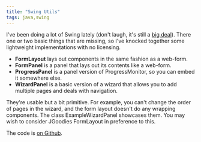 ```yaml
---
title: "Swing Utils"
tags: java,swing
---
```

<p>
    I've been doing a lot of Swing lately (don't laugh, it's still a <a href="http://zeroturnaround.com/labs/developer-productivity-report-2012-java-tools-tech-devs-and-data/">big deal</a>). There one or two basic things that are missing, so I've knocked together some lightweight implementations with no licensing.
</p>
<ul>
    <li><b>FormLayout</b> lays out components in the same fashion as a web-form.</li>
    <li><b>FormPanel</b> is a panel that lays out its contents like a web-form.</li>
    <li><b>ProgressPanel</b> is a panel version of ProgressMonitor, so you can embed it somewhere else.</li>
    <li><b>WizardPanel</b> is a basic version of a wizard that allows you to add multiple pages and deals with navigation.</li>
</ul>
<p>They're usable but a bit primitive. For example, you can't change the order of pages in the wizard, and the form layout doesn't do any wrapping components. The class ExampleWizardPanel showcases them. You may wish to consider JGoodies FormLayout in preference to this.</p>
<p>The code is <a href="https://github.com/alexec/swing-utils">on Github</a>.</p>
